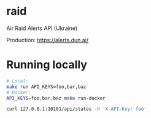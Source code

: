 # raid

Air Raid Alerts API (Ukraine)

Production: <https://alerts.dun.ai/>

# Running locally

```sh
# Local:
make run API_KEYS=foo,bar,baz
# Docker:
API_KEYS=foo,bar,baz make run-docker

curl 127.0.0.1:10101/api/states -H 'X-API-Key: foo'
```
